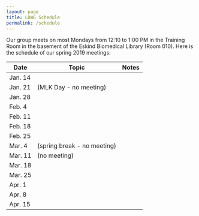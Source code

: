 ```yaml
---
layout: page
title: LDWG Schedule
permalink: /schedule
---
```



Our group meets on most Mondays from 12:10 to 1:00 PM in the Training Room in the basement of the Eskind Biomedical Library (Room 010).  Here is the schedule of our spring 2019 meetings:

| Date | Topic | Notes |
|------|-------|-------|
| Jan. 14 |  |  |
| Jan. 21 | (MLK Day - no meeting) |  |
| Jan. 28 |  |  |
| Feb. 4 |  |  |
| Feb. 11 |  |  |
| Feb. 18 |  |  |
| Feb. 25 |  |  |
| Mar. 4 | (spring break - no meeting) |  |
| Mar. 11 | (no meeting) |  |
| Mar. 18 |  |  |
| Mar. 25 |  |  |
| Apr. 1 |  |  |
| Apr. 8 |  |  |
| Apr. 15 |  |  |
